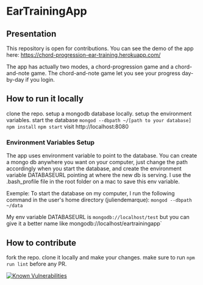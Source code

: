 # EarTrainingApp

## Presentation

This repository is open for contributions.
You can see the demo of the app here: https://chord-progression-ear-training.herokuapp.com/

The app has actually two modes, a chord-progression game and a chord-and-note game.
The chord-and-note game let you see your progress day-by-day if you login.

## How to run it locally

clone the repo.
setup a mongodb database locally.
setup the environment variables.
start the database `mongod --dbpath ~/[path to your database]`
`npm install`
`npm start`
visit http://localhost:8080

### Environment Variables Setup

The app uses environment variable to point to the database.
You can create a mongo db anywhere you want on your computer, just change the path accordingly when you start the database,
and create the environment variable DATABASEURL pointing at where the new db is serving. I use the .bash_profile file in the root folder on a mac to save this env variable.

Exemple:
To start the database on my computer, I run the following command in the user's home directory (juliendemarque):
`mongod --dbpath ~/data`

My env variable DATABASEURL is `mongodb://localhost/test` but you can give it a better name like mongodb://localhost/eartrainingapp`

## How to contribute

fork the repo.
clone it locally and make your changes.
make sure to run `npm run lint` before any PR.

[![Known Vulnerabilities](https://snyk.io/test/github/JulienDemarque/EarTrainingApp/badge.svg?targetFile=package.json)](https://snyk.io/test/github/JulienDemarque/EarTrainingApp?targetFile=package.json)
